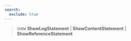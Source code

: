 ```yaml
---
search:
  exclude: true
---
```

<!--start-->

> `SHOW`
      **ShowLogStatement** | **ShowContentStatement** | **ShowReferenceStatement**
  
